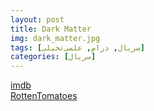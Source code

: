 ```yaml
---
layout: post
title: Dark Matter 
img: dark_matter.jpg
tags: [سریال, درام, علمی‌تخیلی]
categories: [سریال]
---
```


[imdb](https://www.imdb.com/title/tt19231492/reference/)  
[RottenTomatoes](https://www.rottentomatoes.com/tv/dark_matter_2024)